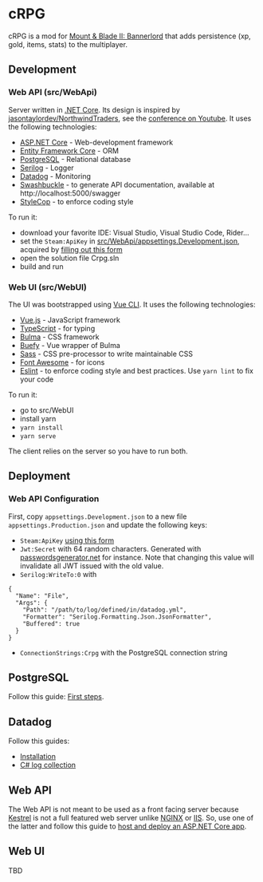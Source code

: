 # cRPG

cRPG is a mod for [Mount & Blade II: Bannerlord](https://store.steampowered.com/app/261550/Mount__Blade_II_Bannerlord)
that adds persistence (xp, gold, items, stats) to the multiplayer.

## Development

### Web API (src/WebApi)

Server written in [.NET Core](https://dotnet.microsoft.com). Its design is inspired by
[jasontaylordev/NorthwindTraders](https://github.com/jasontaylordev/NorthwindTraders), see the
[conference on Youtube](www.youtube.com/watch?v=Zygw4UAxCdg). It uses the following technologies:
- [ASP.NET Core](https://dotnet.microsoft.com/learn/aspnet/what-is-aspnet-core) - Web-development framework
- [Entity Framework Core](https://docs.microsoft.com/en-us/ef) - ORM
- [PostgreSQL](https://www.postgresql.org) - Relational database
- [Serilog](https://serilog.net) - Logger
- [Datadog](https://www.datadoghq.com) - Monitoring
- [Swashbuckle](https://github.com/domaindrivendev/Swashbuckle) - to generate API documentation, available at http://localhost:5000/swagger
- [StyleCop](https://github.com/DotNetAnalyzers/StyleCopAnalyzers) - to enforce coding style

To run it:
- download your favorite IDE: Visual Studio, Visual Studio Code, Rider...
- set the `Steam:ApiKey` in [src/WebApi/appsettings.Development.json](https://github.com/verdie-g/cRPG/blob/master/src/WebApi/appsettings.Development.json),
  acquired by [filling out this form](https://steamcommunity.com/dev/apikey)
- open the solution file Crpg.sln
- build and run

### Web UI (src/WebUI)

The UI was bootstrapped using [Vue CLI](https://cli.vuejs.org). It uses the following technologies:
- [Vue.js](https://vuejs.org) - JavaScript framework
- [TypeScript](https://www.typescriptlang.org) - for typing
- [Bulma](https://bulma.io) - CSS framework
- [Buefy](https://buefy.org) - Vue wrapper of Bulma
- [Sass](https://sass-lang.com) - CSS pre-processor to write maintainable CSS
- [Font Awesome](https://fontawesome.com) - for icons
- [Eslint](https://eslint.org) - to enforce coding style and best practices. Use `yarn lint` to fix your code

To run it:
- go to src/WebUI
- install yarn
- `yarn install`
- `yarn serve`

The client relies on the server so you have to run both.

## Deployment

### Web API Configuration

First, copy `appsettings.Development.json` to a new file `appsettings.Production.json` and update
the following keys:
- `Steam:ApiKey` [using this form ](https://steamcommunity.com/dev/apikey)
- `Jwt:Secret` with 64 random characters. Generated with [passwordsgenerator.net](https://passwordsgenerator.net)
  for instance. Note that changing this value will invalidate all JWT issued  with the old value.
- `Serilog:WriteTo:0` with 
```
{
  "Name": "File",
  "Args": {
    "Path": "/path/to/log/defined/in/datadog.yml",
    "Formatter": "Serilog.Formatting.Json.JsonFormatter",
    "Buffered": true
  }
}
```
- `ConnectionStrings:Crpg` with the PostgreSQL connection string

## PostgreSQL

Follow this guide: [First steps](https://wiki.postgresql.org/wiki/First_steps).

## Datadog

Follow this guides:
- [Installation](https://docs.datadoghq.com/videos/installation)
- [C# log collection](https://docs.datadoghq.com/logs/log_collection/csharp/?tab=serilog)

## Web API

The Web API is not meant to be used as a front facing server because [Kestrel](https://docs.microsoft.com/en-us/aspnet/core/fundamentals/servers/kestrel)
is not a full featured web server unlike [NGINX](https://www.nginx.com) or [IIS](https://www.iis.net). So,
use one of the latter and follow this guide to [host and deploy an ASP.NET Core app](https://docs.microsoft.com/en-us/aspnet/core/host-and-deploy).

## Web UI

TBD

